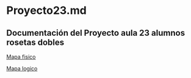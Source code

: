 # Proyecto23.md
Documentación del **Proyecto aula 23 alumnos rosetas dobles**
---
[Mapa fisico](https://docs.google.com/document/d/1LZeERFBVUdeAoHR1a2rW-KFZilGxLk7AsPmgTeJ_4J4)

[Mapa logico](https://drive.google.com/drive/folders/1Y9C0mW6P-gdqFMq5A8W2rTTwQK8sG5J6)
